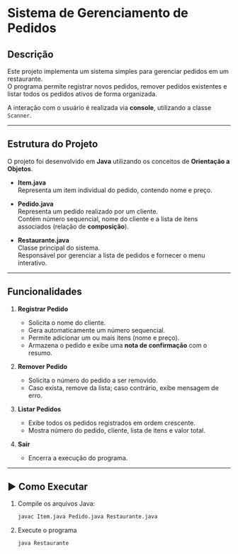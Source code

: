 # Sistema de Gerenciamento de Pedidos 

## Descrição
Este projeto implementa um sistema simples para gerenciar pedidos em um restaurante.  
O programa permite registrar novos pedidos, remover pedidos existentes e listar todos os pedidos ativos de forma organizada.  

A interação com o usuário é realizada via **console**, utilizando a classe `Scanner`.

---

## Estrutura do Projeto
O projeto foi desenvolvido em **Java** utilizando os conceitos de **Orientação a Objetos**.

- **Item.java**  
  Representa um item individual do pedido, contendo nome e preço.  

- **Pedido.java**  
  Representa um pedido realizado por um cliente.  
  Contém número sequencial, nome do cliente e a lista de itens associados (relação de **composição**).  

- **Restaurante.java**  
  Classe principal do sistema.  
  Responsável por gerenciar a lista de pedidos e fornecer o menu interativo.  

---

## Funcionalidades
1. **Registrar Pedido**
   - Solicita o nome do cliente.
   - Gera automaticamente um número sequencial.
   - Permite adicionar um ou mais itens (nome e preço).
   - Armazena o pedido e exibe uma **nota de confirmação** com o resumo.  

2. **Remover Pedido**
   - Solicita o número do pedido a ser removido.
   - Caso exista, remove da lista; caso contrário, exibe mensagem de erro.  

3. **Listar Pedidos**
   - Exibe todos os pedidos registrados em ordem crescente.
   - Mostra número do pedido, cliente, lista de itens e valor total.  

4. **Sair**
   - Encerra a execução do programa.  

---

## ▶️ Como Executar
1. Compile os arquivos Java:
   ```bash
   javac Item.java Pedido.java Restaurante.java
   ```
2. Execute o programa
   ```bash
   java Restaurante
   ```

